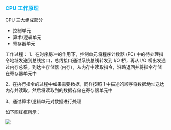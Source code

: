 ### <font color=#00b0f0>CPU 工作原理</font>

CPU 三大组成部分

- 控制单元
- 算术/逻辑单元
- 寄存器单元

工作过程：
1、在时序脉冲的作用下，控制单元将程序计数器 (PC) 中的待处理指令地址发送到总线接口，总线接口通过系统总线转发到 I/O 桥，再从 I/O 桥出发通过内存总系，到达主存储器 (内存)，从内存中读取指令，沿路返回并将指令存储在寄存器单元中

2、在执行指令的过程中如果需要数据，同样按照 1 中描述的顺序将数据地址送达内存并读取，然后将读取到的数据存储在寄存器单元中

3、通过算术/逻辑单元对数据进行处理

如下图红框所示：

![](https://raw.githubusercontent.com/hsxhr-10/picture/master/cpu%E5%B7%A5%E4%BD%9C%E5%8E%9F%E7%90%86.png)
